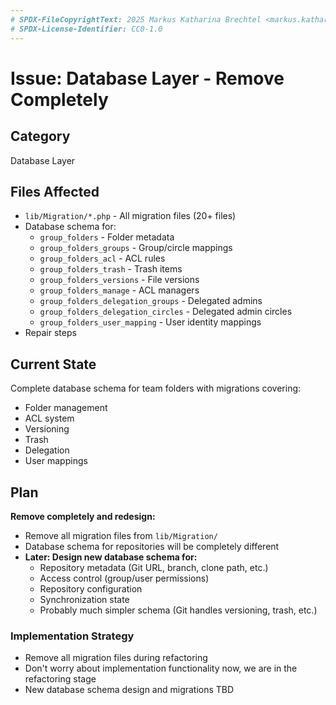 ```yaml
---
# SPDX-FileCopyrightText: 2025 Markus Katharina Brechtel <markus.katharina.brechtel@thengo.net>
# SPDX-License-Identifier: CC0-1.0
---
```


# Issue: Database Layer - Remove Completely

## Category
Database Layer

## Files Affected
- `lib/Migration/*.php` - All migration files (20+ files)
- Database schema for:
  - `group_folders` - Folder metadata
  - `group_folders_groups` - Group/circle mappings
  - `group_folders_acl` - ACL rules
  - `group_folders_trash` - Trash items
  - `group_folders_versions` - File versions
  - `group_folders_manage` - ACL managers
  - `group_folders_delegation_groups` - Delegated admins
  - `group_folders_delegation_circles` - Delegated admin circles
  - `group_folders_user_mapping` - User identity mappings
- Repair steps

## Current State
Complete database schema for team folders with migrations covering:
- Folder management
- ACL system
- Versioning
- Trash
- Delegation
- User mappings

## Plan
**Remove completely and redesign:**

- Remove all migration files from `lib/Migration/`
- Database schema for repositories will be completely different
- **Later: Design new database schema for:**
  - Repository metadata (Git URL, branch, clone path, etc.)
  - Access control (group/user permissions)
  - Repository configuration
  - Synchronization state
  - Probably much simpler schema (Git handles versioning, trash, etc.)

### Implementation Strategy
- Remove all migration files during refactoring
- Don't worry about implementation functionality now, we are in the refactoring stage
- New database schema design and migrations TBD
